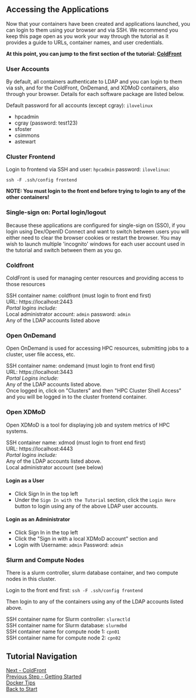 ## Accessing the Applications

Now that your containers have been created and applications launched, you can login to them using your browser and via SSH.  We recommend you keep this page open as you work your way through the tutorial as it provides a guide to URLs, container names, and user credentials.

**At this point, you can jump to the first section of the tutorial:  [ColdFront](../coldfront/README.md)**


### User Accounts

By default, all containers authenticate to LDAP and you can login to them via ssh, and for the ColdFront, OnDemand, and XDMoD containers, also through your browser.  Details for each software package are listed below.

Default password for all accounts (except cgray): `ilovelinux`

- hpcadmin
- cgray (password: test123)
- sfoster
- csimmons
- astewart

### Cluster Frontend

Login to frontend via SSH and user: `hpcadmin` password: `ilovelinux`:
```
ssh -F .ssh/config frontend
```  
**NOTE: You must login to the front end before trying to login to any of the other containers!**

### Single-sign on: Portal login/logout
Because these applications are configured for single-sign on (SSO), if you login using Dex/OpenID Connect and want to switch between users you will either need to clear the browser cookies or restart the browser.  You may wish to launch multiple 'incognito' windows for each user account used in the tutorial and switch between them as you go.

### Coldfront

ColdFront is used for managing center resources and providing access to those resources

SSH container name: coldfront (must login to front end first)  
URL: https://localhost:2443  
*Portal logins include:*  
Local administrator account: `admin` password: `admin`  
Any of the LDAP accounts listed above

### Open OnDemand

Open OnDemand is used for accessing HPC resources, submitting jobs to a cluster, user file access, etc.

SSH container name: ondemand (must login to front end first)  
URL: https://localhost:3443  
*Portal Logins include:*  
Any of the LDAP accounts listed above.  
Once logged in, click on "Clusters" and then "HPC Cluster Shell Access" and you will be logged in to the cluster frontend container.

### Open XDMoD

Open XDMoD is a tool for displaying job and system metrics of HPC systems.

SSH container name: xdmod (must login to front end first)  
URL: https://localhost:4443  
*Portal logins include:*  
Any of the LDAP accounts listed above.  
Local administrator account (see below)

#### Login as a User

* Click Sign In in the top left
* Under the `Sign In with the Tutorial` section, click the `Login Here` button to login using any of the above LDAP user accounts.

#### Login as an Administrator

* Click Sign In in the top left
* Click the "Sign in with a local XDMoD account" section and
* Login with Username: `admin` Password: `admin`


### Slurm and Compute Nodes

There is a slurm controller, slurm database container, and two compute nodes in this cluster.

Login to the front end first:
`ssh -F .ssh/config frontend`

Then login to any of the containers using any of the LDAP accounts listed above.  

SSH container name for Slurm controller: `slurmctld`  
SSH container name for Slurm database: `slurmdbd`  
SSH container name for compute node 1: `cpn01`  
SSH container name for compute node 2: `cpn02`  




## Tutorial Navigation
[Next - ColdFront](../coldfront/README.md)  
[Previous Step - Getting Started](getting_started.md)  
[Docker Tips](docker_tips.md)  
[Back to Start](../README.md)  

